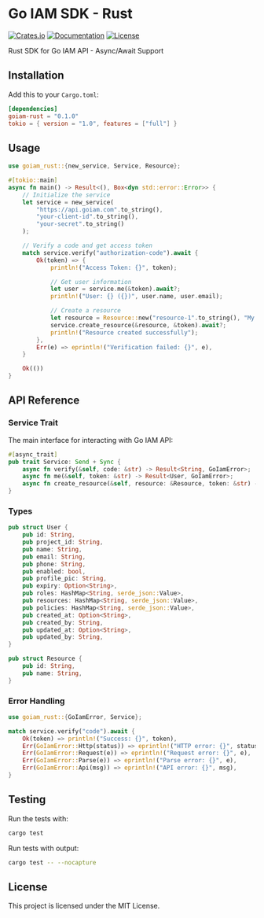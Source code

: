 # Go IAM SDK - Rust

[![Crates.io](https://img.shields.io/crates/v/goiam)](https://crates.io/crates/goiam)
[![Documentation](https://docs.rs/goiam/badge.svg)](https://docs.rs/goiam)
[![License](https://img.shields.io/crates/l/goiam)](https://github.com/melvinodsa/go-iam-sdk/blob/main/LICENSE)

Rust SDK for Go IAM API - Async/Await Support

## Installation

Add this to your `Cargo.toml`:

```toml
[dependencies]
goiam-rust = "0.1.0"
tokio = { version = "1.0", features = ["full"] }
```

## Usage

```rust
use goiam_rust::{new_service, Service, Resource};

#[tokio::main]
async fn main() -> Result<(), Box<dyn std::error::Error>> {
    // Initialize the service
    let service = new_service(
        "https://api.goiam.com".to_string(),
        "your-client-id".to_string(),
        "your-secret".to_string()
    );

    // Verify a code and get access token
    match service.verify("authorization-code").await {
        Ok(token) => {
            println!("Access Token: {}", token);

            // Get user information
            let user = service.me(&token).await?;
            println!("User: {} ({})", user.name, user.email);

            // Create a resource
            let resource = Resource::new("resource-1".to_string(), "My Resource".to_string());
            service.create_resource(&resource, &token).await?;
            println!("Resource created successfully");
        },
        Err(e) => eprintln!("Verification failed: {}", e),
    }

    Ok(())
}
```

## API Reference

### Service Trait

The main interface for interacting with Go IAM API:

```rust
#[async_trait]
pub trait Service: Send + Sync {
    async fn verify(&self, code: &str) -> Result<String, GoIamError>;
    async fn me(&self, token: &str) -> Result<User, GoIamError>;
    async fn create_resource(&self, resource: &Resource, token: &str) -> Result<(), GoIamError>;
}
```

### Types

```rust
pub struct User {
    pub id: String,
    pub project_id: String,
    pub name: String,
    pub email: String,
    pub phone: String,
    pub enabled: bool,
    pub profile_pic: String,
    pub expiry: Option<String>,
    pub roles: HashMap<String, serde_json::Value>,
    pub resources: HashMap<String, serde_json::Value>,
    pub policies: HashMap<String, serde_json::Value>,
    pub created_at: Option<String>,
    pub created_by: String,
    pub updated_at: Option<String>,
    pub updated_by: String,
}

pub struct Resource {
    pub id: String,
    pub name: String,
}
```

### Error Handling

```rust
use goiam_rust::{GoIamError, Service};

match service.verify("code").await {
    Ok(token) => println!("Success: {}", token),
    Err(GoIamError::Http(status)) => eprintln!("HTTP error: {}", status),
    Err(GoIamError::Request(e)) => eprintln!("Request error: {}", e),
    Err(GoIamError::Parse(e)) => eprintln!("Parse error: {}", e),
    Err(GoIamError::Api(msg)) => eprintln!("API error: {}", msg),
}
```

## Testing

Run the tests with:

```bash
cargo test
```

Run tests with output:

```bash
cargo test -- --nocapture
```

## License

This project is licensed under the MIT License.
